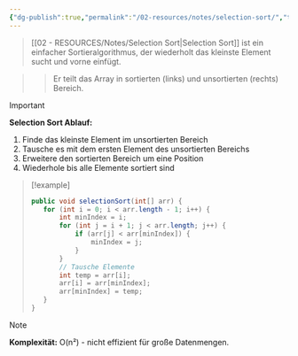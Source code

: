 ```yaml
---
{"dg-publish":true,"permalink":"/02-resources/notes/selection-sort/","tags":["algorithmen/sortierung","AP2025/detailliert"],"noteIcon":"","updated":"2025-09-16T23:41:26.000+02:00"}
---
```



>[[02 - RESOURCES/Notes/Selection Sort\|Selection Sort]] ist ein einfacher Sortieralgorithmus, der wiederholt das kleinste Element sucht und vorne einfügt.

>>Er teilt das Array in sortierten (links) und unsortierten (rechts) Bereich.

>[!important] 
>**Selection Sort Ablauf:**
>1. Finde das kleinste Element im unsortierten Bereich
>2. Tausche es mit dem ersten Element des unsortierten Bereichs
>3. Erweitere den sortierten Bereich um eine Position
>4. Wiederhole bis alle Elemente sortiert sind

>[!example] 
>```java
>public void selectionSort(int[] arr) {
>    for (int i = 0; i < arr.length - 1; i++) {
>        int minIndex = i;
>        for (int j = i + 1; j < arr.length; j++) {
>            if (arr[j] < arr[minIndex]) {
>                minIndex = j;
>            }
>        }
>        // Tausche Elemente
>        int temp = arr[i];
>        arr[i] = arr[minIndex];
>        arr[minIndex] = temp;
>    }
>}
>```

>[!note] 
>**Komplexität:** O(n²) - nicht effizient für große Datenmengen.